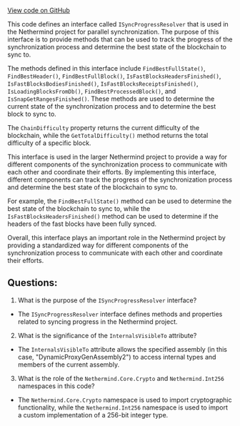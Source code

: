 [View code on GitHub](https://github.com/NethermindEth/nethermind/src/Nethermind/Nethermind.Synchronization/ParallelSync/ISyncProgressResolver.cs)

This code defines an interface called `ISyncProgressResolver` that is used in the Nethermind project for parallel synchronization. The purpose of this interface is to provide methods that can be used to track the progress of the synchronization process and determine the best state of the blockchain to sync to.

The methods defined in this interface include `FindBestFullState()`, `FindBestHeader()`, `FindBestFullBlock()`, `IsFastBlocksHeadersFinished()`, `IsFastBlocksBodiesFinished()`, `IsFastBlocksReceiptsFinished()`, `IsLoadingBlocksFromDb()`, `FindBestProcessedBlock()`, and `IsSnapGetRangesFinished()`. These methods are used to determine the current state of the synchronization process and to determine the best block to sync to.

The `ChainDifficulty` property returns the current difficulty of the blockchain, while the `GetTotalDifficulty()` method returns the total difficulty of a specific block.

This interface is used in the larger Nethermind project to provide a way for different components of the synchronization process to communicate with each other and coordinate their efforts. By implementing this interface, different components can track the progress of the synchronization process and determine the best state of the blockchain to sync to.

For example, the `FindBestFullState()` method can be used to determine the best state of the blockchain to sync to, while the `IsFastBlocksHeadersFinished()` method can be used to determine if the headers of the fast blocks have been fully synced.

Overall, this interface plays an important role in the Nethermind project by providing a standardized way for different components of the synchronization process to communicate with each other and coordinate their efforts.
## Questions: 
 1. What is the purpose of the `ISyncProgressResolver` interface?
- The `ISyncProgressResolver` interface defines methods and properties related to syncing progress in the Nethermind project.

2. What is the significance of the `InternalsVisibleTo` attribute?
- The `InternalsVisibleTo` attribute allows the specified assembly (in this case, "DynamicProxyGenAssembly2") to access internal types and members of the current assembly.

3. What is the role of the `Nethermind.Core.Crypto` and `Nethermind.Int256` namespaces in this code?
- The `Nethermind.Core.Crypto` namespace is used to import cryptographic functionality, while the `Nethermind.Int256` namespace is used to import a custom implementation of a 256-bit integer type.